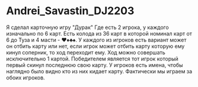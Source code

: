 # Andrei_Savastin_DJ2203
Я сделал карточную игру "Дурак"
Где есть 2 игрока, у каждого изначально по 6 карт. Есть колода из 36 карт в которой номинал карт от 6 до Туза и 4 масти - ♥♦♣♠.
У каждого из игроков есть вариант может он отбить карту или нет, если игрок может отбить карту которую ему кинул соперник, то ход переходит ему.
Ход можно совершать исключительно 1 картой.
Победителем является тот игрок который первый скинул последнюю свою карту.
У игроков есть имена, чтобы наглядно было видно кто из них кидает карту.
Фактически мы играем за обоих игроков.
